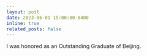 ```yaml
---
layout: post
date: 2023-06-01 15:00:00-0400
inline: true
related_posts: false
---
```


I was honored as an Outstanding Graduate of Beijing.
